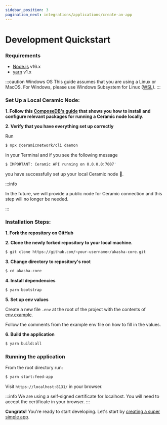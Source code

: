 ```yaml
---
sidebar_position: 3
pagination_next: integrations/applications/create-an-app
---
```


# Development Quickstart

### Requirements

- [Node.js](https://nodejs.org) v16.x
- [yarn](https://classic.yarnpkg.com/lang/en/) v1.x

:::caution Windows OS
This guide assumes that you are using a Linux or MacOS. For Windows, please use Windows Subsystem for Linux ([WSL](https://docs.microsoft.com/en-us/windows/wsl/install)).
:::

### Set Up a Local Ceramic Node:
   
**1. Follow this [ComposeDB's guide](https://composedb.js.org/docs/0.4.x/set-up-your-environment) that shows you how to install and configure relevant packages for running a Ceramic node locally.**

**2. Verify that you have everything set up correctly**

Run

```bash
$ npx @ceramicnetwork/cli daemon
```

in your Terminal and if you see the following message

```bash
$ IMPORTANT: Ceramic API running on 0.0.0.0:7007'
```
you have successfully set up your local Ceramic node 🚀.

:::info

In the future, we will provide a public node for Ceramic connection and this step will no longer be needed.

:::


### Installation Steps:

**1. Fork the [repository](https://github.com/AKASHAorg/akasha-core) on GitHub**

**2. Clone the newly forked repository to your local machine.**

```bash title="replace <your-username> with your GitHub username"
$ git clone https://github.com/<your-username>/akasha-core.git
```

**3. Change directory to repository's root**

```bash
$ cd akasha-core
```

**4. Install dependencies**

```bash
$ yarn bootstrap
```

**5. Set up env values**

Create a new file `.env` at the root of the project with the contents of [env.example](https://github.com/AKASHAorg/akasha-core/blob/next/.env.example).

Follow the comments from the example env file on how to fill in the values.

**6. Build the application**

```bash
$ yarn build:all
```

### Running the application

From the root directory run:

```bash
$ yarn start:feed-app
```

Visit `https://localhost:8131/` in your browser.

:::info
We are using a self-signed certificate for localhost.
You will need to accept the certificate in your browser.
:::

**Congrats!** You're ready to start developing.
Let's start by [creating a super simple app](/integrations/applications/create-an-app).